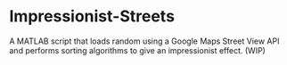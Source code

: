 # Impressionist-Streets
A MATLAB script that loads random using a Google Maps Street View API and performs sorting algorithms to give an impressionist effect. (WIP)
